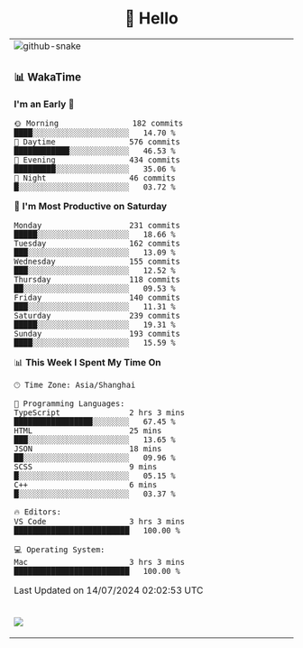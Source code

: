 <div align="center">

# 🙋 Hello

<table>

  <tr>
  <td>
    <img
  alt="github-snake"
  src="profile-snake-contrib/github-user-contribution.svg"
/>
  </td>
</tr>

<tr><td>

### 📊 WakaTime

<!--START_SECTION:waka-->
**I'm an Early 🐤** 

```text
🌞 Morning                182 commits         ████░░░░░░░░░░░░░░░░░░░░░   14.70 % 
🌆 Daytime                576 commits         ████████████░░░░░░░░░░░░░   46.53 % 
🌃 Evening                434 commits         █████████░░░░░░░░░░░░░░░░   35.06 % 
🌙 Night                  46 commits          █░░░░░░░░░░░░░░░░░░░░░░░░   03.72 % 
```
📅 **I'm Most Productive on Saturday** 

```text
Monday                   231 commits         █████░░░░░░░░░░░░░░░░░░░░   18.66 % 
Tuesday                  162 commits         ███░░░░░░░░░░░░░░░░░░░░░░   13.09 % 
Wednesday                155 commits         ███░░░░░░░░░░░░░░░░░░░░░░   12.52 % 
Thursday                 118 commits         ██░░░░░░░░░░░░░░░░░░░░░░░   09.53 % 
Friday                   140 commits         ███░░░░░░░░░░░░░░░░░░░░░░   11.31 % 
Saturday                 239 commits         █████░░░░░░░░░░░░░░░░░░░░   19.31 % 
Sunday                   193 commits         ████░░░░░░░░░░░░░░░░░░░░░   15.59 % 
```


📊 **This Week I Spent My Time On** 

```text
🕑︎ Time Zone: Asia/Shanghai

💬 Programming Languages: 
TypeScript               2 hrs 3 mins        █████████████████░░░░░░░░   67.45 % 
HTML                     25 mins             ███░░░░░░░░░░░░░░░░░░░░░░   13.65 % 
JSON                     18 mins             ██░░░░░░░░░░░░░░░░░░░░░░░   09.96 % 
SCSS                     9 mins              █░░░░░░░░░░░░░░░░░░░░░░░░   05.15 % 
C++                      6 mins              █░░░░░░░░░░░░░░░░░░░░░░░░   03.37 % 

🔥 Editors: 
VS Code                  3 hrs 3 mins        █████████████████████████   100.00 % 

💻 Operating System: 
Mac                      3 hrs 3 mins        █████████████████████████   100.00 % 
```


 Last Updated on 14/07/2024 02:02:53 UTC
<!--END_SECTION:waka-->

</td></tr>
<td>
  <!-- programming tool icon 编程工具图标 -->

<img src="https://skillicons.dev/icons?i=sass,ts,jest,express,nuxt,firebase,gatsby,js,vue,react,redux,docker,discord,mongodb,stackoverflow,idea,git,vscode,github,gitlab,figma,vite,svg,next,gulp,webpack,bootstrap,jquery,swift,prisma" /><br>

  </td>
</table>
